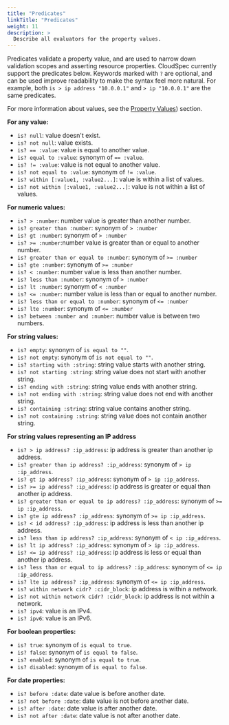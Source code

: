 ```yaml
---
title: "Predicates"
linkTitle: "Predicates"
weight: 11
description: >
  Describe all evaluators for the property values.
---
```


Predicates validate a property value, and are used to narrow down validation scopes and asserting resource properties. CloudSpec currently support the predicates below. Keywords marked with `?` are optional, and can be used improve readability to make the syntax feel more natural. For example, both `is > ip address "10.0.0.1"` and `> ip "10.0.0.1"` are the same predicates.

For more information about values, see the [Property Values](property-values)) section.

**For any value:**

- `is? null`: value doesn't exist.
- `is? not null`: value exists.
- `is? == :value`: value is equal to another value.
- `is? equal to :value`: synonym of `== :value`.
- `is? != :value`: value is not equal to another value.
- `is? not equal to :value`: synonym of `!= :value`.
- `is? within [:value1, :value2...]`: value is within a list of values.
- `is? not within [:value1, :value2...]`: value is not within a list of values.

**For numeric values:**

- `is? > :number`: number value is greater than another number.
- `is? greater than :number`: synonym of `> :number`
- `is? gt :number`: synonym of `> :number`
- `is? >= :number`:number value is greater than or equal to another number.
- `is? greater than or equal to :number`: synonym of `>= :number`
- `is? gte :number`: synonym of `>= :number`
- `is? < :number`: number value is less than another number.
- `is? less than :number`: synonym of `> :number`
- `is? lt :number`: synonym of `< :number`
- `is? <= :number`: number value is less than or equal to another number.
- `is? less than or equal to :number`: synonym of `<= :number`
- `is? lte :number`: synonym of `<= :number`
- `is? between :number and :number`: number value is between two numbers.

**For string values:**

- `is? empty`: synonym of `is equal to ""`.
- `is? not empty`: synonym of `is not equal to ""`.
- `is? starting with :string`: string value starts with another string.
- `is? not starting :string`: string value does not start with another string.
- `is? ending with :string`: string value ends with another string.
- `is? not ending with :string`: string value does not end with another string.
- `is? containing :string`: string value contains another string.
- `is? not containing :string`: string value does not contain another string.

**For string values representing an IP address**

- `is? > ip address? :ip_address`: ip address is greater than another ip address.
- `is? greater than ip address? :ip_address`: synonym of `> ip :ip_address`.
- `is? gt ip address? :ip_address`: synonym of `> ip :ip_address`.
- `is? >= ip address? :ip_address`: ip address is greater or equal than another ip address.
- `is? greater than or equal to ip address? :ip_address`: synonym of `>= ip :ip_address`.
- `is? gte ip address? :ip_address`: synonym of `>= ip :ip_address`.
- `is? < id address? :ip_address`: ip address is less than another ip address.
- `is? less than ip address? :ip_address`: synonym of `< ip :ip_address`.
- `is? lt ip address? :ip_address`: synonym of `> ip :ip_address`.
- `is? <= ip address? :ip_address`: ip address is less or equal than another ip address.
- `is? less than or equal to ip address? :ip_address`: synonym of `<= ip :ip_address`.
- `is? lte ip address? :ip_address`: synonym of `<= ip :ip_address`.
- `is? within network cidr? :cidr_block`: ip address is within a network.
- `is? not within network cidr? :cidr_block`: ip address is not within a network.
- `is? ipv4`: value is an IPv4.
- `is? ipv6`: value is an IPv6.

**For boolean properties:**

- `is? true`: synonym of `is equal to true`.
- `is? false`: synonym of `is equal to false`.
- `is? enabled`: synonym of `is equal to true`.
- `is? disabled`: synonym of `is equal to false`.

**For date properties:**

- `is? before :date`: date value is before another date.
- `is? not before :date`: date value is not before another date.
- `is? after :date`: date value is after another date.
- `is? not after :date`: date value is not after another date.